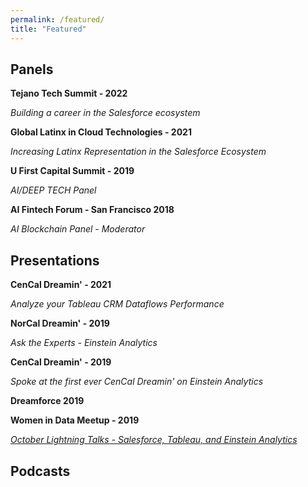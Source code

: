 ```yaml
---
permalink: /featured/
title: "Featured"
---
```

Panels
---
**Tejano Tech Summit - 2022**

*Building a career in the Salesforce ecosystem*

**Global Latinx in Cloud Technologies - 2021**

*Increasing Latinx Representation in the Salesforce Ecosystem*

**U First Capital Summit - 2019** 

*AI/DEEP TECH Panel*

**AI Fintech Forum - San Francisco 2018**

*AI Blockchain Panel - Moderator*

Presentations
---
**CenCal Dreamin' - 2021**

*Analyze your Tableau CRM Dataflows Performance*

**NorCal Dreamin' - 2019**

*Ask the Experts - Einstein Analytics*

**CenCal Dreamin' - 2019**

*Spoke at the first ever CenCal Dreamin' on Einstein Analytics*

**Dreamforce 2019**

**Women in Data Meetup - 2019**

*[October Lightning Talks - Salesforce, Tableau, and Einstein Analytics](https://www.facebook.com/events/1333741036790710/)*


Podcasts
---
